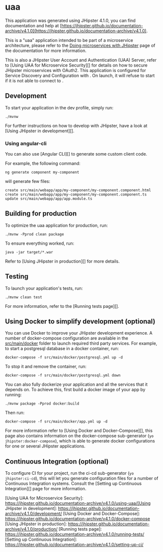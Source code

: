 # uaa
This application was generated using JHipster 4.1.0, you can find documentation and help at [https://jhipster.github.io/documentation-archive/v4.1.0](https://jhipster.github.io/documentation-archive/v4.1.0).

This is a "uaa" application intended to be part of a microservice architecture, please refer to the [Doing microservices with JHipster][] page of the documentation for more information.

This is also a JHipster User Account and Authentication (UAA) Server, refer to [Using UAA for Microservice Security][] for details on how to secure JHipster microservices with OAuth2.
This application is configured for Service Discovery and Configuration with . On launch, it will refuse to start if it is not able to connect to .

## Development

To start your application in the dev profile, simply run:

    ./mvnw


For further instructions on how to develop with JHipster, have a look at [Using JHipster in development][].

### Using angular-cli

You can also use [Angular CLI][] to generate some custom client code.

For example, the following command:

    ng generate component my-component

will generate few files:

    create src/main/webapp/app/my-component/my-component.component.html
    create src/main/webapp/app/my-component/my-component.component.ts
    update src/main/webapp/app/app.module.ts

## Building for production

To optimize the uaa application for production, run:

    ./mvnw -Pprod clean package

To ensure everything worked, run:

    java -jar target/*.war


Refer to [Using JHipster in production][] for more details.

## Testing

To launch your application's tests, run:

    ./mvnw clean test

For more information, refer to the [Running tests page][].

## Using Docker to simplify development (optional)

You can use Docker to improve your JHipster development experience. A number of docker-compose configuration are available in the [src/main/docker](src/main/docker) folder to launch required third party services.
For example, to start a postgresql database in a docker container, run:

    docker-compose -f src/main/docker/postgresql.yml up -d

To stop it and remove the container, run:

    docker-compose -f src/main/docker/postgresql.yml down

You can also fully dockerize your application and all the services that it depends on.
To achieve this, first build a docker image of your app by running:

    ./mvnw package -Pprod docker:build

Then run:

    docker-compose -f src/main/docker/app.yml up -d

For more information refer to [Using Docker and Docker-Compose][], this page also contains information on the docker-compose sub-generator (`yo jhipster:docker-compose`), which is able to generate docker configurations for one or several JHipster applications.

## Continuous Integration (optional)

To configure CI for your project, run the ci-cd sub-generator (`yo jhipster:ci-cd`), this will let you generate configuration files for a number of Continuous Integration systems. Consult the [Setting up Continuous Integration][] page for more information.

[JHipster Homepage and latest documentation]: https://jhipster.github.io
[JHipster 4.1.0 archive]: https://jhipster.github.io/documentation-archive/v4.1.0
[Doing microservices with JHipster]: https://jhipster.github.io/documentation-archive/v4.1.0/microservices-architecture/
[Using UAA for Microservice Security]: https://jhipster.github.io/documentation-archive/v4.1.0/using-uaa/[Using JHipster in development]: https://jhipster.github.io/documentation-archive/v4.1.0/development/
[Using Docker and Docker-Compose]: https://jhipster.github.io/documentation-archive/v4.1.0/docker-compose
[Using JHipster in production]: https://jhipster.github.io/documentation-archive/v4.1.0/production/
[Running tests page]: https://jhipster.github.io/documentation-archive/v4.1.0/running-tests/
[Setting up Continuous Integration]: https://jhipster.github.io/documentation-archive/v4.1.0/setting-up-ci/


